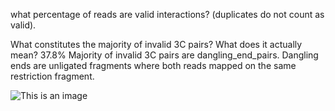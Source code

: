 what percentage of reads are valid interactions? (duplicates do not count as valid).

What constitutes the majority of invalid 3C pairs? What does it actually mean?
37.8% 
Majority of invalid 3C pairs are dangling_end_pairs. Dangling ends are unligated fragments where both reads mapped on the same restriction fragment. 

![This is an image]()
